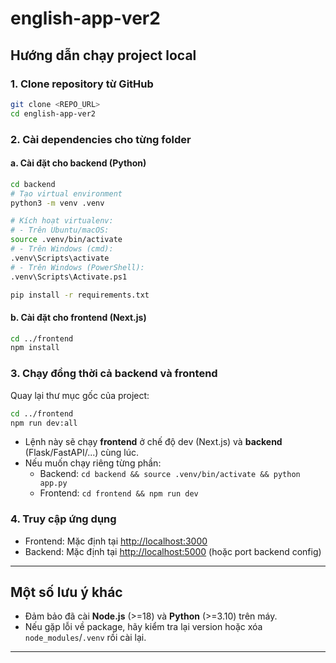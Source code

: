 # english-app-ver2

## Hướng dẫn chạy project local

### 1. Clone repository từ GitHub

```bash
git clone <REPO_URL>
cd english-app-ver2
```

### 2. Cài dependencies cho từng folder

#### a. Cài đặt cho backend (Python)

```bash
cd backend
# Tạo virtual environment
python3 -m venv .venv

# Kích hoạt virtualenv:
# - Trên Ubuntu/macOS:
source .venv/bin/activate
# - Trên Windows (cmd):
.venv\Scripts\activate
# - Trên Windows (PowerShell):
.venv\Scripts\Activate.ps1

pip install -r requirements.txt
```


#### b. Cài đặt cho frontend (Next.js)

```bash
cd ../frontend
npm install
```

### 3. Chạy đồng thời cả backend và frontend

Quay lại thư mục gốc của project:

```bash
cd ../frontend
npm run dev:all
```

- Lệnh này sẽ chạy **frontend** ở chế độ dev (Next.js) và **backend** (Flask/FastAPI/...) cùng lúc.
- Nếu muốn chạy riêng từng phần:
  - Backend: `cd backend && source .venv/bin/activate && python app.py`
  - Frontend: `cd frontend && npm run dev`

### 4. Truy cập ứng dụng
- Frontend: Mặc định tại [http://localhost:3000](http://localhost:3000)
- Backend: Mặc định tại [http://localhost:5000](http://localhost:5000) (hoặc port backend config)

---

## Một số lưu ý khác
- Đảm bảo đã cài **Node.js** (>=18) và **Python** (>=3.10) trên máy.
- Nếu gặp lỗi về package, hãy kiểm tra lại version hoặc xóa `node_modules`/`.venv` rồi cài lại.

---
